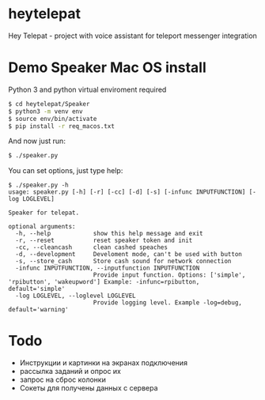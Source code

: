 # heytelepat
Hey Telepat - project with voice assistant for teleport messenger integration

# Demo Speaker Mac OS install

Python 3 and python virtual enviroment required

```bash 
$ cd heytelepat/Speaker
$ python3 -m venv env
$ source env/bin/activate
$ pip install -r req_macos.txt
```
And now just run:

```bash
$ ./speaker.py
```

You can set options, just type help:

```
$ ./speaker.py -h
usage: speaker.py [-h] [-r] [-cc] [-d] [-s] [-infunc INPUTFUNCTION] [-log LOGLEVEL]

Speaker for telepat.

optional arguments:
  -h, --help            show this help message and exit
  -r, --reset           reset speaker token and init
  -cc, --cleancash      clean cashed speaches
  -d, --development     Develoment mode, can't be used with button
  -s, --store_cash      Store cash sound for network connection
  -infunc INPUTFUNCTION, --inputfunction INPUTFUNCTION
                        Provide input function. Options: ['simple', 'rpibutton', 'wakeupword'] Example: -infunc=rpibutton, default='simple'
  -log LOGLEVEL, --loglevel LOGLEVEL
                        Provide logging level. Example -log=debug, default='warning'
```

# Todo 
- Инструкции и картинки на экранах подключения
- рассылка заданий и опрос их
- запрос на сброс колонки
- Сокеты для получены данных с сервера